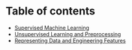 # Table of contents

* [Supervised Machine Learning](README.md)
* [Unsupervised Learning and Preprocessing](unsupervised-learning-and-preprocessing.md)
* [Representing Data and Engineering Features](representing-data-and-engineering-features.md)
